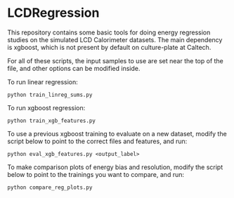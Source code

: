 # LCDRegression

This repository contains some basic tools for doing energy regression studies on the simulated LCD Calorimeter datasets.  The main dependency is xgboost, which is not present by default on culture-plate at Caltech.

For all of these scripts, the input samples to use are set near the top of the file, and other options can be modified inside.

To run linear regression:
```
python train_linreg_sums.py
```

To run xgboost regression:
```
python train_xgb_features.py
```

To use a previous xgboost training to evaluate on a new dataset, modify the script below to point to the correct files and features, and run:
```
python eval_xgb_features.py <output_label>
```

To make comparison plots of energy bias and resolution, modify the script below to point to the trainings you want to compare, and run:
```
python compare_reg_plots.py
```

